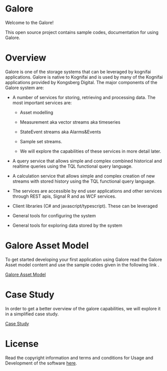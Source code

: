 

# Galore

Welcome to the Galore!

This open source project contains sample codes, documentation for using Galore.

# Overview

Galore is one of the storage systems that can be leveraged by kognifai
applications. Galore is native to Kognifai and is used by many of the
Kognifai applications provided by Kongsberg Digital. The major
components of the Galore system are:

-   A number of services for storing, retrieving and processing data. The most
    important services are:

    -   Asset modelling

    -   Measurement aka vector streams aka timeseries

    -   StateEvent streams aka Alarms&Events

    -   Sample set streams.

    -   We will explore the capabilities of these services in more
        detail later.
-   A query service that allows simple and complex combined historical and realtime queries using the TQL functional query language.

-   A calculation service that allows simple and complex creation of new streams with stored history using the TQL functional query language.

-   The services are accessible by end user applications and other
    services through REST apis, Signal R and as WCF services.

-   Client libraries (C\# and javascript/typescript). These can be
    leveraged

-   General tools for configuring the system

-   General tools for exploring data stored by the system


# Galore Asset Model
To get started developing your first application using Galore read the Galore Asset model content and use the sample codes given in the following link .

[Galore Asset Model](https://github.com/kognifai/Galore/blob/master/SDK-documentation/TQL.md)

# Case Study
In order to get a better overview of the galore capabilities, we will explore it in a simplified case study.

[Case Study](https://github.com/kognifai/Galore/blob/master/SDK-documentation/casestudy.md)

# License
Read the copyright information and terms and conditions for Usage and Development of the software [here](https://github.com/kognifai/Kognifai/blob/master/License.md#copyright--year-kongsberg-digital-as).
